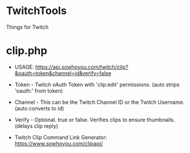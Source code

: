 # TwitchTools
Things for Twitch


# clip.php
 - USAGE: https://api.sowhoyou.com/twitch/clip?&oauth=token&channel=id&verify=false
 
 - Token - Twitch oAuth Token with 'clip:edit' permissions. (auto strips 'oauth:' from token)
 - Channel - This can be the Twitch Channel ID or the Twitch Username.  (auto converts to id)
 - Verify - Optional. true or false. Verifies clips to ensure thumbnails. (delays clip reply)

- Twitch Clip Command Link Generator: https://www.sowhoyou.com/clipapi/
